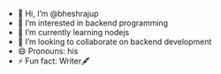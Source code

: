 - 👋 Hi, I’m @bheshrajup
- 👀 I’m interested in backend programming 
- 🌱 I’m currently learning nodejs
- 💞️ I’m looking to collaborate on backend development
- 😄 Pronouns: his
- ⚡ Fun fact: Writer🖋️

<!---
bheshrajup/bheshrajup is a ✨ special ✨ repository because its `README.md` (this file) appears on your GitHub profile.
You can click the Preview link to take a look at your changes.
--->
